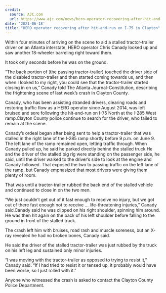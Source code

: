 ```yaml
---
credit:
  source: AJC.com
  url: https://www.ajc.com/news/hero-operator-recovering-after-hit-and-run-on-i-75-in-clayton/QXMQJ6QLYJFX7DJWNDGSH2HKD4/
date: '2021-06-18'
title: "HERO operator recovering after hit-and-run on I-75 in Clayton"
---
```

Within four minutes of arriving on the scene to aid a stalled tractor-trailer driver on an Atlanta interstate, HERO operator Chris Canady looked up and saw another 18-wheeler barreling right toward them.

It took only seconds before he was on the ground.

“The back portion of (the passing tractor-trailer) touched the driver side of the disabled tractor-trailer and then started coming towards us, and then when I looked to my right, you could see that the tractor-trailer started closing in on us,” Canady told The Atlanta Journal-Constitution, describing the frightening scene of last week’s crash in Clayton County.

Canady, who has been assisting stranded drivers, clearing roads and restoring traffic flow as a HERO operator since August 2014, was left bruised and sore following the hit-and-run on I-75 North at the I-285 West ramp.Clayton County police continue to search for the driver, who failed to remain at the scene.

Canady’s ordeal began after being sent to help a tractor-trailer that was stalled in the right lane of the I-285 ramp shortly before 9 p.m. on June 9. The left lane of the ramp remained open, letting traffic through. When Canady pulled up, he said he parked directly behind the stalled truck.He and the driver of the stalled big rig were standing on the passenger side, he said, until the driver walked to the driver’s side to look at the engine and Canady followed. That exposed the two to passing traffic on the left lane of the ramp, but Canady emphasized that most drivers were giving them plenty of room.

That was until a tractor-trailer rubbed the back end of the stalled vehicle and continued to close in on the two men.

“We just couldn’t get out of it fast enough to receive no injury, but we got out of there fast enough not to receive ... life-threatening injuries,” Canady said.Canady said he was clipped on his right shoulder, spinning him around. He was then hit again on the back of his left shoulder before falling to the ground in front of the stalled truck.

The crash left him with bruises, road rash and muscle soreness, but an X-ray revealed he had no broken bones, Canady said.

He said the driver of the stalled tractor-trailer was just rubbed by the truck on his left leg and sustained only minor injuries.

“I was moving with the tractor-trailer as opposed to trying to resist it,” Canady said. “If I had tried to resist it or tensed up, it probably would have been worse, so I just rolled with it.”

Anyone who witnessed the crash is asked to contact the Clayton County Police Department.
